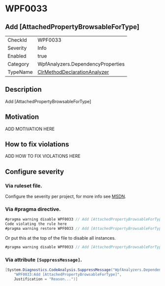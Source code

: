 # WPF0033
## Add [AttachedPropertyBrowsableForType]

<!-- start generated table -->
<table>
<tr>
  <td>CheckId</td>
  <td>WPF0033</td>
</tr>
<tr>
  <td>Severity</td>
  <td>Info</td>
</tr>
<tr>
  <td>Enabled</td>
  <td>true</td>
</tr>
<tr>
  <td>Category</td>
  <td>WpfAnalyzers.DependencyProperties</td>
</tr>
<tr>
  <td>TypeName</td>
  <td><a href="https://github.com/DotNetAnalyzers/WpfAnalyzers/blob/master/WpfAnalyzers.Analyzers/ClrMethodDeclarationAnalyzer.cs">ClrMethodDeclarationAnalyzer</a></td>
</tr>
</table>
<!-- end generated table -->

## Description

Add [AttachedPropertyBrowsableForType]

## Motivation

ADD MOTIVATION HERE

## How to fix violations

ADD HOW TO FIX VIOLATIONS HERE

<!-- start generated config severity -->
## Configure severity

### Via ruleset file.

Configure the severity per project, for more info see [MSDN](https://msdn.microsoft.com/en-us/library/dd264949.aspx).

### Via #pragma directive.
```C#
#pragma warning disable WPF0033 // Add [AttachedPropertyBrowsableForType]
Code violating the rule here
#pragma warning restore WPF0033 // Add [AttachedPropertyBrowsableForType]
```

Or put this at the top of the file to disable all instances.
```C#
#pragma warning disable WPF0033 // Add [AttachedPropertyBrowsableForType]
```

### Via attribute `[SuppressMessage]`.

```C#
[System.Diagnostics.CodeAnalysis.SuppressMessage("WpfAnalyzers.DependencyProperties", 
    "WPF0033:Add [AttachedPropertyBrowsableForType]", 
    Justification = "Reason...")]
```
<!-- end generated config severity -->
